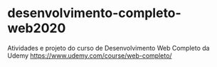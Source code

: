 # desenvolvimento-completo-web2020

Atividades e projeto do curso de Desenvolvimento Web Completo da Udemy
https://www.udemy.com/course/web-completo/
